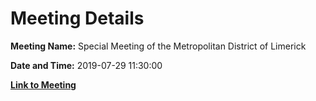 # Meeting Details

**Meeting Name:** Special Meeting of the Metropolitan District of Limerick

**Date and Time:** 2019-07-29 11:30:00

**[Link to Meeting](https://www.limerick.ie/council/whats-on/special-meeting-metropolitan-district-limerick-2)**
